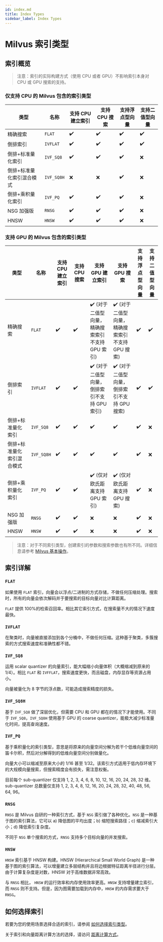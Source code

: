 ```yaml
---
id: index.md
title: Index Types
sidebar_label: Index Types
---
```


# Milvus 索引类型

## 索引概览

> 注意：索引的实际构建方式（使用 CPU 或者 GPU）不影响索引本身对 CPU 或 GPU 搜索的支持。

### 仅支持 CPU 的 Milvus 包含的索引类型

<div class="table-wrapper" markdown="block">

| 类型                      | 名称       | 支持 CPU 建立索引 | 支持 CPU 搜索 | 支持浮点型向量 | 支持二值型向量 |
| ------------------------- | ---------- | ----------------- | ------------- | -------------- | -------------- |
| 精确搜索                  | `FLAT`     | ✔️                | ✔️            | ✔️             | ✔️             |
| 倒排索引                  | `IVFLAT`   | ✔️                | ✔️            | ✔️             | ✔️             |
| 倒排+标准量化索引         | `IVF_SQ8`  | ✔️                | ✔️            | ✔️             | ❌             |
| 倒排+标准量化索引混合模式 | `IVF_SQ8H` | ❌                | ❌            | ✔️             | ❌             |
| 倒排+乘积量化索引         | `IVF_PQ`   | ✔️                | ✔️            | ✔️             | ❌             |
| NSG 加强版                | `RNSG`     | ✔️                | ✔️            | ✔️             | ❌             |
| HNSW                      | `HNSW`     | ✔️                | ✔️            | ✔️             | ❌             |

</div>

### 支持 GPU 的 Milvus 包含的索引类型

<div class="table-wrapper" markdown="block">

| 类型                      | 名称       | 支持 CPU 建立索引 | 支持 CPU 搜索 | 支持 GPU 建立索引                                | 支持 GPU 搜索                                    | 支持浮点型向量 | 支持二值型向量 |
| ------------------------- | ---------- | ----------------- | ------------- | ------------------------------------------------ | ------------------------------------------------ | -------------- | -------------- |
| 精确搜索                  | `FLAT`     | ✔️                | ✔️            | ✔️ (对于二值型向量，精确搜索索引不支持 GPU 索引) | ✔️ (对于二值型向量，精确搜索索引不支持 GPU 搜索) | ✔️             | ✔️             |
| 倒排索引                  | `IVFLAT`   | ✔️                | ✔️            | ✔️ (对于二值型向量，倒排索引不支持 GPU 索引)     | ✔️ (对于二值型向量，倒排索引不支持 GPU 搜索)     | ✔️             | ✔️             |
| 倒排+标准量化索引         | `IVF_SQ8`  | ✔️                | ✔️            | ✔️                                               | ✔️                                               | ✔️             | ❌             |
| 倒排+标准量化索引混合模式 | `IVF_SQ8H` | ✔️                | ✔️            | ✔️                                               | ✔️                                               | ✔️             | ❌             |
| 倒排+乘积量化索引         | `IVF_PQ`   | ✔️                | ✔️            | ✔️ (仅对欧氏距离支持 GPU 索引)                   | ✔️ (仅对欧氏距离支持 GPU 搜索)   |  ✔️                | ❌             |
| NSG 加强版                | `RNSG`     | ✔️                | ✔️            | ❌                                               | ❌                                               | ✔️             | ❌             |
| HNSW                      | `HNSW`     | ✔️                | ✔️            | ❌                                               | ❌                                               | ✔️             | ❌             |

</div>

> 注意：对于不同索引类型，创建索引的参数和搜索参数也有所不同。详细信息请参考 [Milvus 基本操作](milvus_operation.md)。

## 索引详解

### `FLAT`

如果使用 `FLAT` 索引，向量会以浮点/二进制的方式存储，不做任何压缩处理。搜索时，所有的向量会依次解码并于要搜索的目标向量对比计算距离。

`FLAT` 提供 100%的检索召回率。相比其它索引方式，在搜索量不大的情况下速度最快。

### `IVFLAT`

在聚类时，向量被直接添加到各个分桶中，不做任何压缩。这种基于聚类，多簇搜索的方式搜索速度和准确性都不错。

### `IVF_SQ8`

运用 scalar quantizer 的向量索引，能大幅缩小向量体积（大概缩减到原来的 1/4）。相比 `FLAT` 和 `IVFFLAT`，搜索速度更快，而且磁盘，内存显存等资源占用小。

向量被量化为 8 字节的浮点数，可能造成搜索精度的损失。

### `IVF_SQ8H`

基于 `IVF_SQ8` 做了深层优化，但需要 CPU 和 GPU 都在的情况下才能使用。不同于 `IVF_SQ8`，`IVF_SQ8H` 使用基于 GPU 的 coarse quantizer，能极大减少标准量化时间，提高查询速度。

### `IVF_PQ`

基于乘积量化的索引类型，意思是将原来的向量空间分解为若干个低维向量空间的笛卡尔积，然后对分解得到的低维向量空间分别做量化。

向量大小可以缩减至原来大小的 1/16 甚至 1/32。该索引方式适用于低内存环境下的大规模向量搜索，但搜索精度会有损失，需注意权衡。

目前每个 sub-quantizer 仅支持 1, 2, 3, 4, 6, 8, 10, 12, 16, 20, 24, 28, 32 维。sub-quantizer 总数量仅支持 1, 2, 3, 4, 8, 12, 16, 20, 24, 28, 32, 40, 48, 56, 64, 96。

### `RNSG`

`RNSG` 是 Milvus 自研的一种索引方式，基于 `NSG` 索引做了各种优化。`NSG` 是一种基于图的索引算法，它可以 a) 降低图的平均出度；b) 缩短搜索路径；c) 缩减索引大小；d) 降低索引复杂度。

不同于 `NSG` 单个搜索的方式，`RNSG` 支持多个目标向量的并发搜索。

### `HNSW`

`HNSW` 索引基于 HNSW 构建。HNSW (Hierarchical Small World Graph) 是一种基于图的索引算法，可以增量建立多层结构并且将边根据特征距离半径进行分层。由于计算复杂度是对数，HNSW 对于高维数据非常高效。

与 `RNSG` 相比， `HNSW` 的运行效率和内存使用效率更高。`HNSW` 支持增量建立索引，而 `RNSG` 则不支持。但是，因为图需要加载到内存中，`HNSW` 的内存需求要大于 `RNSG`。

## 如何选择索引

若要为您的使用场景选择合适的索引，请参阅 [如何选择索引类型](https://milvus.io/cn/blogs/2019-12-03-select-index.md)。

关于索引和向量距离计算方法的选择，请访问 [距离计算方式](metric.md)。
